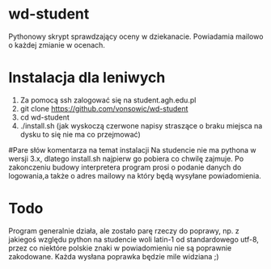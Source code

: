 # wd-student
Pythonowy skrypt sprawdzający oceny w dziekanacie. Powiadamia mailowo o każdej zmianie w ocenach.

# Instalacja dla leniwych 
1. Za pomocą ssh zalogować się na student.agh.edu.pl
2. git clone https://github.com/vonsowic/wd-student
3. cd wd-student
4. ./install.sh (jak wyskoczą czerwone napisy straszące o braku miejsca na dysku to się nie ma co przejmować)

#Pare słów komentarza na temat instalacji
Na studencie nie ma pythona w wersji 3.x, dlatego install.sh najpierw go pobiera co chwilę zajmuje. Po zakonczeniu budowy interpretera program prosi o podanie danych do logowania,a także o adres mailowy na który będą wysyłane powiadomienia.

# Todo
Program generalnie działa, ale zostało parę rzeczy do poprawy, np. z jakiegoś względu python na studencie woli latin-1 od standardowego utf-8, przez co niektóre polskie znaki w powiadomieniu nie są poprawnie zakodowane. Każda wysłana poprawka będzie mile widziana ;)

